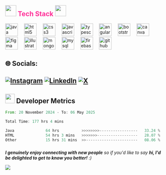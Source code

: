 
 <h2>
    <img src="https://media.giphy.com/media/QssGEmpkyEOhBCb7e1/giphy.gif" width="35">
    <span style="color: #ff2e97">Tech Stack</span>
    <img src="https://media.giphy.com/media/QssGEmpkyEOhBCb7e1/giphy.gif" width="35">
  </h2>

<div align="left">
  <img src="https://cdn.jsdelivr.net/gh/devicons/devicon/icons/java/java-original.svg" height="40" alt="java logo"  />
  <img width="12" />
  <img src="https://cdn.jsdelivr.net/gh/devicons/devicon/icons/html5/html5-original.svg" height="40" alt="html5 logo"  />
  <img width="12" />
  <img src="https://cdn.jsdelivr.net/gh/devicons/devicon/icons/css3/css3-original.svg" height="40" alt="css3 logo"  />
  <img width="12" />
  <img src="https://cdn.jsdelivr.net/gh/devicons/devicon/icons/javascript/javascript-original.svg" height="40" alt="javascript logo"  />
  <img width="12" />
  <img src="https://cdn.jsdelivr.net/gh/devicons/devicon/icons/typescript/typescript-original.svg" height="40" alt="typescript logo"  />
  <img width="12" />
  <img src="https://cdn.jsdelivr.net/gh/devicons/devicon/icons/angularjs/angularjs-original.svg" height="40" alt="angularjs logo"  />
  <img width="12" />
  <img src="https://cdn.jsdelivr.net/gh/devicons/devicon/icons/bootstrap/bootstrap-original.svg" height="40" alt="bootstrap logo"  />
  <img width="12" />
  <img src="https://cdn.jsdelivr.net/gh/devicons/devicon/icons/canva/canva-original.svg" height="40" alt="canva logo"  />
  <img width="12" />
  <img src="https://cdn.jsdelivr.net/gh/devicons/devicon/icons/figma/figma-original.svg" height="40" alt="figma logo"  />
  <img width="12" />
  <img src="https://cdn.jsdelivr.net/gh/devicons/devicon/icons/illustrator/illustrator-plain.svg" height="40" alt="illustrator logo"  />
  <img width="12" />
  <img src="https://cdn.jsdelivr.net/gh/devicons/devicon/icons/mongodb/mongodb-original.svg" height="40" alt="mongodb logo"  />
  <img width="12" />
  <img src="https://cdn.jsdelivr.net/gh/devicons/devicon/icons/mysql/mysql-original.svg" height="40" alt="mysql logo"  />
  <img width="12" />
  <img src="https://cdn.jsdelivr.net/gh/devicons/devicon/icons/firebase/firebase-plain.svg" height="40" alt="firebase logo"  />
  <img width="12" />
  <img src="https://cdn.jsdelivr.net/gh/devicons/devicon/icons/github/github-original.svg" height="40" alt="github logo"  />
</div>


## 🌐 Socials:
[![Instagram](https://img.shields.io/badge/Instagram-%23E4405F.svg?logo=Instagram&logoColor=white)](https://instagram.com/https://www.instagram.com/hephzibah.antony/) [![LinkedIn](https://img.shields.io/badge/LinkedIn-%230077B5.svg?logo=linkedin&logoColor=white)](https://linkedin.com/in/https://www.linkedin.com/in/hephzibaha/) [![X](https://img.shields.io/badge/X-black.svg?logo=X&logoColor=white)](https://x.com/https://x.com/AHephzibah38988) 
---



###
 <h2>
    <img src="https://media.giphy.com/media/iY8CRBdQXODJSCERIr/giphy.gif" width="30px" height="30px">
    Developer Metrics
  </h2>

<!--START_SECTION:waka-->

```rust
From: 20 November 2024 - To: 06 May 2025

Total Time: 177 hrs 4 mins

Java              64 hrs          >>>>>>>>-----------------   33.24 %
HTML              54 hrs 3 mins   >>>>>>>------------------   28.07 %
Other             15 hrs 31 mins  >>-----------------------   08.06 %
```

<!--END_SECTION:waka-->


###
<em><b>I genuinely enjoy connecting with new people</b> so if you'd like to say <b>hi, I'd be delighted to get to know you better!</b> :)</em>

<a href="https://u8views.com/github/Hephzibah-A"><img src="https://u8views.com/api/v1/github/profiles/115784351/views/day-week-month-total-count.svg"></a>


